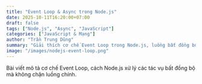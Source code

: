 ```yaml
---
title: "Event Loop & Async trong Node.js"
date: 2025-10-11T16:20:00+07:00
draft: false
tags: ["Node.js", "Async", "JavaScript"]
categories: ["JavaScript & Mạng"]
author: "Trần Trung Dũng"
summary: "Giải thích cơ chế Event Loop trong Node.js, luồng bất đồng bộ và non-blocking I/O."
image: "/images/nodejs-event-loop.png"
---
```

Bài viết mô tả cơ chế Event Loop, cách Node.js xử lý các tác vụ bất đồng bộ mà không chặn luồng chính.
